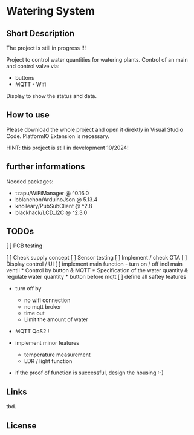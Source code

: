 # Watering System
## Short Description
The project is still in progress !!!

Project to control water quantities for watering plants. 
Control of an main and control valve via: 
* buttons
* MQTT - Wifi

Display to show the status and data.

## How to use
Please download the whole project and open it direktly in Visual Studio Code. 
PlatformIO Extension is necessary.

HINT: this project is still in development 10/2024!

## further informations
Needed packages:
  - tzapu/WiFiManager @ ^0.16.0
  - bblanchon/ArduinoJson @ 5.13.4
  - knolleary/PubSubClient @ ^2.8
  - blackhack/LCD_I2C @ ^2.3.0

## TODOs

[ ] PCB testing

[ ] Check supply concept
[ ] Sensor testing
[ ] Implement / check OTA
[ ] Display control / UI 
[ ] implement main function 
    - turn on / off incl main ventil
    * Control by button & MQTT
      * Specification of the water quantity & regulate water quantity 
    * button before mqtt 
[ ] define all saftey features
  * turn off by 
    * no wifi connection
    * no mqtt broker 
    * time out 
    * Limit the amount of water
  * MQTT QoS2 !
* implement minor features
  * temperature measurement
  * LDR / light function

* if the proof of function is successful, design the housing  :-) 


## Links
tbd.


## License


